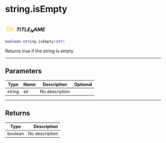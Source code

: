 # string.isEmpty

### <img src="../../.gitbook/assets/shared.png" width="32" height="32" /> $TITLE_NAME$

```lua
boolean string.isEmpty(str)
```

Returns true if the string is empty<br>

-----------------
## Parameters

| Type   | Name | Description | Optional |
| ------ | ---- | ----------- | -------: |
| string | str | No description |  |

-----------------
## Returns

| Type   | Description |
| ------ | ----------: |
| boolean | No description |
